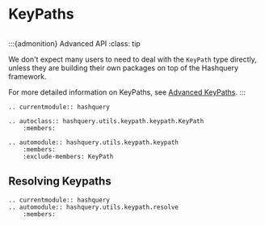 # KeyPaths

```{include} /_fragments/alpha_notice.md

```

:::{admonition} Advanced API
:class: tip

We don't expect many users to need to deal with the `KeyPath` type directly,
unless they are building their own packages on top of the Hashquery framework.

For more detailed information on KeyPaths, see
[Advanced KeyPaths](/concept_explanations/z_advanced_keypaths.md).
:::

```{eval-rst}
.. currentmodule:: hashquery

.. autoclass:: hashquery.utils.keypath.keypath.KeyPath
    :members:

.. automodule:: hashquery.utils.keypath.keypath
    :members:
    :exclude-members: KeyPath
```

## Resolving Keypaths

```{eval-rst}
.. currentmodule:: hashquery
.. automodule:: hashquery.utils.keypath.resolve
    :members:

```
